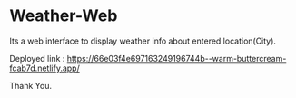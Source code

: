 # Weather-Web
Its a web interface to display weather info about entered location(City).


Deployed link : https://66e03f4e697163249196744b--warm-buttercream-fcab7d.netlify.app/

Thank You.
